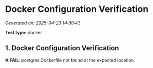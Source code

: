 # Docker Configuration Verification

*Generated on: 2025-04-23 14:39:43*

**Test type:** docker

## 1. Docker Configuration Verification

❌ **FAIL**: postgres.Dockerfile not found at the expected location.

